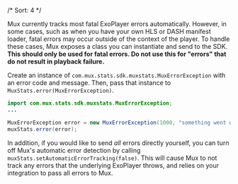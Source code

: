 /*
Sort: 4
*/

Mux currently tracks most fatal ExoPlayer errors automatically. However, in some cases, such as when you have your own HLS or DASH manifest loader, fatal errors may occur outside of the context of the player. To handle these cases, Mux exposes a class you can instantiate and send to the SDK. <strong>This should only be used for fatal errors. Do not use this for "errors" that do not result in playback failure.</strong>

Create an instance of `com.mux.stats.sdk.muxstats.MuxErrorException` with an error code and message. Then, pass that instance to `MuxStats.error(MuxErrorException)`.

```java
import com.mux.stats.sdk.muxstats.MuxErrorException;
...

MuxErrorException error = new MuxErrorException(1000, "something went wrong");
muxStats.error(error);
```

In addition, if you would like to send _all_ errors directly yourself, you can turn off Mux's automatic error detection by calling `muxStats.setAutomaticErrorTracking(false)`. This will cause Mux to not track any errors that the underlying ExoPlayer throws, and relies on your integration to pass all errors to Mux.
